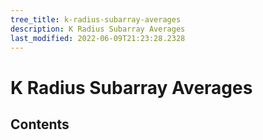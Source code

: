 ```yaml
---
tree_title: k-radius-subarray-averages
description: K Radius Subarray Averages
last_modified: 2022-06-09T21:23:28.2328
---
```


# K Radius Subarray Averages

## Contents
